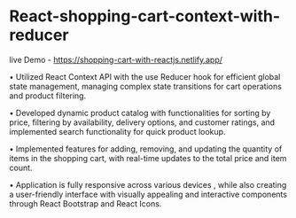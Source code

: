 # React-shopping-cart-context-with-reducer
 live Demo - https://shopping-cart-with-reactjs.netlify.app/

 • Utilized React Context API with the use Reducer hook for efficient global state management, managing 
    complex state transitions for cart operations and product filtering.
   
• Developed dynamic product catalog with functionalities for sorting by price, filtering by availability, 
   delivery options, and customer ratings, and implemented search functionality for quick product lookup.
  
• Implemented features for adding, removing, and updating the quantity of items in the shopping cart, 
   with real-time updates to the total price and item count.
  
• Application is fully responsive across various devices , while also creating a user-friendly interface 
   with visually appealing and interactive components through React Bootstrap and React Icons.
